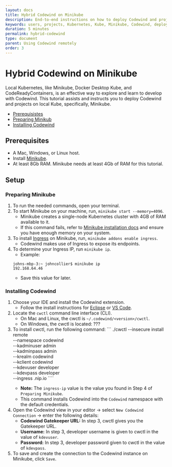 ```yaml
---
layout: docs
title: Hybrid Codewind on Minikube 
description: End-to-end instructions on how to deploy Codewind and projects on local Kube, specifically, Minikube. 
keywords: users, projects, Kubernetes, Kube, Minikube, Codewind, deploy, hybrid
duration: 5 minutes
permalink: hybrid-codewind
type: document
parent: Using Codewind remotely  
order: 3
---
```


# Hybrid Codewind on Minikube
Local Kubernetes, like Minikube, Docker Desktop Kube, and CodeReadyContainers, is an effective way to explore and learn to develop with Codewind. This tutorial assists and instructs you to deploy Codewind and projects on local Kube, specifically, Minikube. 

* [Prerequisistes](##prerequisites)
* [Preparing Minikub](###preparing-minikube)
* [Installing Codewind](###installing-codewind) 

## Prerequisites
* A Mac, Windows, or Linux host.
* Install [Minikube](https://kubernetes.io/docs/tasks/tools/install-minikube/).
* At least 8Gb RAM. Minikube needs at least 4Gb of RAM for this tutorial. 

## Setup

### Preparing Minikube
1. To run the needed commands, open your terminal. 
2. To start Minikube on your machine, run, `minikube start --memory=4096`.
    * Minikube creates a single-node Kubernetes cluster with 4GB of RAM available to it.
    * If this command fails, refer to [Minikube installation docs](https://kubernetes.io/docs/tasks/tools/install-minikube) and ensure you have enough memory on your system. 
3. To install [Ingress](https://kubernetes.io/docs/concepts/services-networking/ingress/) on Minikube, run, `minikube addons enable ingress`. 
    * Codewind makes use of Ingress to expose its endpoints.
4. To determine your Ingress IP, run `minikube ip`. 
    * Example:
     ```
     johns-mbp-3:~ johncollier$ minikube ip
     192.168.64.46
     ```
     * Save this value for later.
 
### Installing Codewind
1. Choose your IDE and install the Codewind extension. 
    * Follow the install instructions for [Eclipse](https://www.eclipse.org/codewind/mdt-eclipse-getting-started.html) or [VS Code](https://www.eclipse.org/codewind/mdt-vsc-getting-started.html). 
2. Locate the `cwctl` command line interface (CLI). 
    * On Mac and Linux, the cwctl is `~/.codewind/<version>/cwctl`. 
    * On Windows, the cwctl is located: ??? 
3. To install cwctl, run the following command:
        ```
        ./cwctl --insecure install remote \
        --namespace codewind \
        --kadminuser admin \
        --kadminpass admin \
        --krealm codewind \
        --kclient codewind \
        --kdevuser developer \
        --kdevpass developer \
        --ingress <ingress-ip>.nip.io
        ````    
    * **Note:** The `ingress-ip` value is the value you found in Step 4 of `Preparing Minikube`.
    * This command installs Codewind into the `Codewind` namespace with the default credentials.
4. Open the Codewind view in your editor -> select `New Codewind Connection` -> enter the following details:   
    * **Codewind Gatekeeper URL:** In step 3, cwctl gives you the Gatekeeper URL. 
    * **Username:** In step 3, developer username is given to cwctl in the value of `kdevuser`. 
    * **Password:** In step 3, developer password given to cwctl in the value of `kdevpass`.
5. To save and create the connection to the Codewind instance on Minikube, click `Save`. 